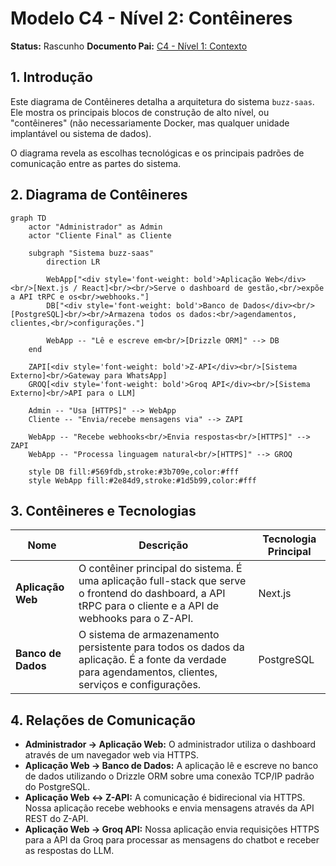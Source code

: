 # Modelo C4 - Nível 2: Contêineres

**Status:** Rascunho
**Documento Pai:** [C4 - Nível 1: Contexto](./001-c4-context.md)

## 1. Introdução

Este diagrama de Contêineres detalha a arquitetura do sistema `buzz-saas`. Ele mostra os principais blocos de construção de alto nível, ou "contêineres" (não necessariamente Docker, mas qualquer unidade implantável ou sistema de dados).

O diagrama revela as escolhas tecnológicas e os principais padrões de comunicação entre as partes do sistema.

## 2. Diagrama de Contêineres

```mermaid
graph TD
    actor "Administrador" as Admin
    actor "Cliente Final" as Cliente

    subgraph "Sistema buzz-saas"
        direction LR
        
        WebApp["<div style='font-weight: bold'>Aplicação Web</div><br/>[Next.js / React]<br/><br/>Serve o dashboard de gestão,<br/>expõe a API tRPC e os<br/>webhooks."]
        DB["<div style='font-weight: bold'>Banco de Dados</div><br/>[PostgreSQL]<br/><br/>Armazena todos os dados:<br/>agendamentos, clientes,<br/>configurações."]

        WebApp -- "Lê e escreve em<br/>[Drizzle ORM]" --> DB
    end
    
    ZAPI[<div style='font-weight: bold'>Z-API</div><br/>[Sistema Externo]<br/>Gateway para WhatsApp]
    GROQ[<div style='font-weight: bold'>Groq API</div><br/>[Sistema Externo]<br/>API para o LLM]

    Admin -- "Usa [HTTPS]" --> WebApp
    Cliente -- "Envia/recebe mensagens via" --> ZAPI

    WebApp -- "Recebe webhooks<br/>Envia respostas<br/>[HTTPS]" --> ZAPI
    WebApp -- "Processa linguagem natural<br/>[HTTPS]" --> GROQ
    
    style DB fill:#569fdb,stroke:#3b709e,color:#fff
    style WebApp fill:#2e84d9,stroke:#1d5b99,color:#fff

```

## 3. Contêineres e Tecnologias

| Nome                | Descrição                                                                                                                                              | Tecnologia Principal |
| ------------------- | ------------------------------------------------------------------------------------------------------------------------------------------------------ | -------------------- |
| **Aplicação Web**   | O contêiner principal do sistema. É uma aplicação full-stack que serve o frontend do dashboard, a API tRPC para o cliente e a API de webhooks para o Z-API. | Next.js              |
| **Banco de Dados**  | O sistema de armazenamento persistente para todos os dados da aplicação. É a fonte da verdade para agendamentos, clientes, serviços e configurações.       | PostgreSQL           |

## 4. Relações de Comunicação

-   **Administrador → Aplicação Web:** O administrador utiliza o dashboard através de um navegador web via HTTPS.
-   **Aplicação Web → Banco de Dados:** A aplicação lê e escreve no banco de dados utilizando o Drizzle ORM sobre uma conexão TCP/IP padrão do PostgreSQL.
-   **Aplicação Web ↔ Z-API:** A comunicação é bidirecional via HTTPS. Nossa aplicação recebe webhooks e envia mensagens através da API REST do Z-API.
-   **Aplicação Web → Groq API:** Nossa aplicação envia requisições HTTPS para a API da Groq para processar as mensagens do chatbot e receber as respostas do LLM. 